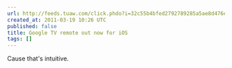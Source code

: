 ```yaml
---
url: http://feeds.tuaw.com/click.phdo?i=32c55b4bfed2792789285a5ae8d476e1
created_at: 2011-03-19 10:26 UTC
published: false
title: Google TV remote out now for iOS
tags: []
---
```


Cause that's intuitive.
